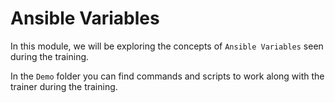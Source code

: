 # Ansible Variables

In this module, we will be exploring the concepts of `Ansible Variables` seen during the training.

In the `Demo` folder you can find commands and scripts to work along with the trainer during the training.

